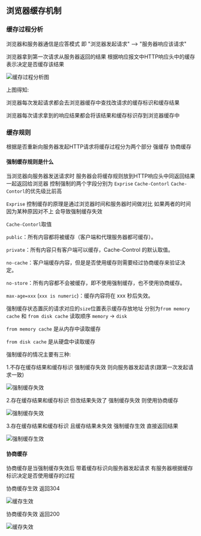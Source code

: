 浏览器缓存机制
---

### 缓存过程分析

浏览器和服务器通信是应答模式 即 "浏览器发起请求" ——> "服务器响应该请求"

浏览器拿到第一次请求从服务器返回的结果 根据响应报文中HTTP响应头中的缓存表示决定是否缓存该结果

![缓存过程分析图]("https://segmentfault.com/img/remote/1460000021060750/view")

上图得知:

浏览器每次发起请求都会去浏览器缓存中查找改请求的缓存标识和缓存结果

浏览器每次请求拿到的响应结果都会将该结果和缓存标识存到浏览器缓存中

### 缓存规则 

根据是否重新向服务器发起HTTP请求将缓存过程分为两个部分 强缓存 协商缓存

#### 强制缓存规则是什么

当浏览器向服务器发送请求时 服务器会将缓存规则放到HTTP响应头中同返回结果一起返回给浏览器 控制强制的两个字段分别为 `Exprise` `Cache-Contorl`  `Cache-Contorl`的优先级比前高

`Exprise` 控制缓存的原理是通过浏览器时间和服务器时间做对比 如果两者的时间因为某种原因对不上 会导致强制缓存失效 

`Cache-Contorl`取值

`public`：所有内容都将被缓存（客户端和代理服务器都可缓存）。

`private`：所有内容只有客户端可以缓存，Cache-Control 的默认取值。

`no-cache`：客户端缓存内容，但是是否使用缓存则需要经过协商缓存来验证决定。

`no-store`：所有内容都不会被缓存，即不使用强制缓存，也不使用协商缓存。

`max-age=xxx` (`xxx is numeric`)：缓存内容将在 xxx 秒后失效。

强制缓存状态置灰的请求对应的`size`位置表示缓存存放地址 分别为`from memory cache` 和 `from disk cache`  读取顺序     `memory` -> `disk`

`from memory cache` 是从内存中读取缓存

`from disk cache` 是从硬盘中读取缓存

强制缓存的情况主要有三种:

1.不存在缓存结果和缓存标识 强制缓存失效 则向服务器发起请求(跟第一次发起请求一致)

![强制缓存失效]("https://segmentfault.com/img/remote/1460000021060749/view")

2.存在缓存结果和缓存标识 但改结果失效了 强制缓存失效 则使用协商缓存

![强制缓存失效]("https://segmentfault.com/img/remote/1460000021060751/view")

3.存在缓存结果和缓存标识 且缓存结果未失效 强制缓存生效 直接返回结果

![强制缓存生效]("https://segmentfault.com/img/remote/1460000021060752/view")

#### 协商缓存

协商缓存是当强制缓存失效后 带着缓存标识向服务器发起请求 有服务器根据缓存标识决定是否使用缓存的过程

协商缓存生效 返回304

![缓存生效]("https://segmentfault.com/img/remote/1460000021060756/view")

协商缓存失效 返回200

![缓存失效]("https://segmentfault.com/img/remote/1460000021060755/view")

